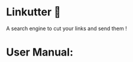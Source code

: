 # Linkutter :link:

A search engine to cut your links and send them !

# User Manual:

<!-- TODO: Write the User Manual -->